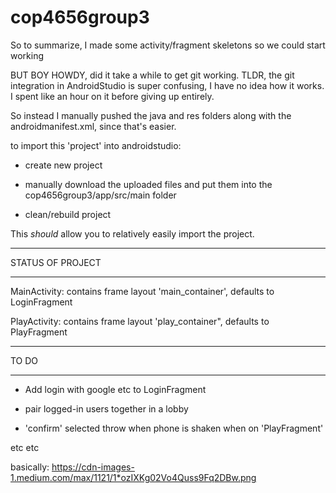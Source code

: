 # cop4656group3

So to summarize, I made some activity/fragment skeletons so we could start working


BUT BOY HOWDY, did it take a while to get git working.  TLDR, the git integration in AndroidStudio is super confusing, 
I have no idea how it works.
I spent like an hour on it before giving up entirely.

So instead I manually pushed the java and res folders along with the androidmanifest.xml, since that's easier.

to import this 'project' into androidstudio:
  
  * create new project
  
  * manually download the uploaded files and put them into the cop4656group3/app/src/main folder
  
  * clean/rebuild project
  
  
This *should* allow you to relatively easily import the project.

*****************
STATUS OF PROJECT
*****************

MainActivity:
  contains frame layout 'main_container', defaults to LoginFragment
  
PlayActivity:
  contains frame layout 'play_container", defaults to PlayFragment
  
******
TO DO
******

* Add login with google etc to LoginFragment

* pair logged-in users together in a lobby

* 'confirm' selected throw when phone is shaken when on 'PlayFragment'

etc etc

basically:
https://cdn-images-1.medium.com/max/1121/1*ozIXKg02Vo4Quss9Fq2DBw.png
